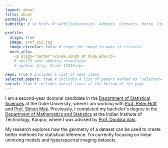```yaml
---
layout: about
title: about
permalink: /
subtitle: # <a href='#'>Affiliations</a>. Address. Contacts. Motto. Etc.

profile:
  align: true
  image: prof_pic.jpg
  image_circular: false # crops the image to make it circular
  more_info: 
    <p align="center">vivek.singh at duke.edu</p>
    # <p>123 your address street</p>
    # <p>Your City, State 12345</p>

news: true # includes a list of news items
selected_papers: true # includes a list of papers marked as "selected={true}"
social: true # includes social icons at the bottom of the page
---
```

I am a second-year doctoral candidate in the [Department of Statistical Sciences](https://stat.duke.edu/) at the Duke University, where I am working with [Prof. Peter Hoff](https://pdhoff.github.io/) and [Prof. Simon Mak](https://sites.google.com/view/simonmak/home). Previously, I completed my bachelor's degree in the [Department of Mathematics and Statistics](https://www.iitk.ac.in/math) at the Indian Institute of Technology, Kanpur, where I was advised by [Prof. Dootika Vats](https://dvats.github.io/). 

My research explores how the geometry of a dataset can be used to create better methods for statistical inference. I'm currently focusing on linear unmixing models and hyperspectral imaging datasets. 